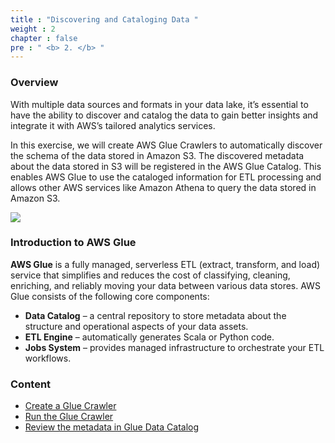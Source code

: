 ```yaml
---
title : "Discovering and Cataloging Data "
weight : 2
chapter : false
pre : " <b> 2. </b> "
---
```


### Overview
With multiple data sources and formats in your data lake, it’s essential to have the ability to discover and catalog the data to gain better insights and integrate it with AWS’s tailored analytics services.

In this exercise, we will create AWS Glue Crawlers to automatically discover the schema of the data stored in Amazon S3. The discovered metadata about the data stored in S3 will be registered in the AWS Glue Catalog. This enables AWS Glue to use the cataloged information for ETL processing and allows other AWS services like Amazon Athena to query the data stored in Amazon S3.

![](/images/2.discover/2_01.png)

### Introduction to AWS Glue
**AWS Glue** is a fully managed, serverless ETL (extract, transform, and load) service that simplifies and reduces the cost of classifying, cleaning, enriching, and reliably moving your data between various data stores. AWS Glue consists of the following core components:

- **Data Catalog** – a central repository to store metadata about the structure and operational aspects of your data assets.
- **ETL Engine** – automatically generates Scala or Python code.
- **Jobs System** – provides managed infrastructure to orchestrate your ETL workflows.

### Content
- [Create a Glue Crawler](2.1-creategluecrawler/)
- [Run the Glue Crawler](2.2-rungluecrawler/)
- [Review the metadata in Glue Data Catalog](2.3-review/)